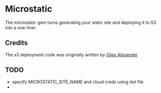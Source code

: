 # Microstatic

The microstatic gem turns generating your static site and deploying it to S3 into a one-liner.

## Credits

The s3 deployment code was originally written by [Giles Alexander](http://twitter.com/gga)

## TODO
- specify MICROSTATIC_SITE_NAME and cloud creds using dot file
- 
